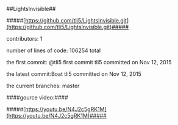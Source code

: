 ##LightsInvisible##

#####[https://github.com/tli5/LightsInvisible.git](https://github.com/tli5/LightsInvisible.git)#####

contributors: 1

number of lines of code: 106254 total

the first commit: @tli5 first commit tli5 committed on Nov 12, 2015

the latest commit:Boat tli5 committed on Nov 12, 2015

the current branches: master



####gource video:####

#####[https://youtu.be/N4J2c5gRK1M](https://youtu.be/N4J2c5gRK1M)#####

